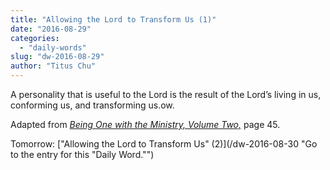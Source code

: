 ```yaml
---
title: "Allowing the Lord to Transform Us (1)"
date: "2016-08-29"
categories: 
  - "daily-words"
slug: "dw-2016-08-29"
author: "Titus Chu"
---
```


A personality that is useful to the Lord is the result of the Lord’s living in us, conforming us, and transforming us.ow.

Adapted from _[Being One with the Ministry, Volume Two,](/book-one-with-the-ministry-vol-2/ "Go to the listing for this book.")_ page 45.

Tomorrow: ["Allowing the Lord to Transform Us" (2)](/dw-2016-08-30 "Go to the entry for this "Daily Word."")
